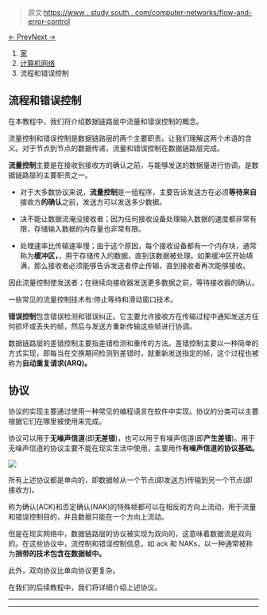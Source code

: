 > 原文:[https://www . study south . com/computer-networks/flow-and-error-control](https://www.studytonight.com/computer-networks/flow-and-error-control)

[← Prev](/computer-networks/data-link-control "Data Link Control")[Next →](/computer-networks/simplest-protocol "Simplest Protocol")

<nav aria-label="breadcrumb">

1.  [家](/)
2.  [计算机网络](/computer-networks)
3.  流程和错误控制

</nav>

<article>

# 流程和错误控制

在本教程中，我们将介绍数据链路层中流量和错误控制的概念。

流量控制和错误控制是数据链路层的两个主要职责。让我们理解这两个术语的含义。对于节点到节点的数据传递，流量和错误控制在数据链路层完成。

**流量控制**主要是在接收到接收方的确认之前，与能够发送的数据量进行协调，是数据链路层的主要职责之一。

*   对于大多数协议来说，**流量控制**是一组程序，主要告诉发送方在必须**等待来自**接收方**的确认**之前，发送方可以发送多少数据。

*   决不能让数据流淹没接收者；因为任何接收设备处理输入数据的速度都非常有限，存储输入数据的内存量也非常有限。

*   处理速率比传输速率慢；由于这个原因，每个接收设备都有一个内存块，通常称为**缓冲区，**，用于存储传入的数据，直到该数据被处理。如果缓冲区开始填满，那么接收者必须能够告诉发送者停止传输，直到接收者再次能够接收。

因此流量控制使发送者；在继续向接收器发送更多数据之前，等待接收器的确认。

一些常见的流量控制技术有:停止等待和滑动窗口技术。

**错误控制**包含错误检测和错误纠正。它主要允许接收方在传输过程中通知发送方任何损坏或丢失的帧，然后与发送方重新传输这些帧进行协调。

数据链路层的差错控制主要指差错检测和重传的方法。差错控制主要以一种简单的方式实现，即每当在交换期间检测到差错时，就重新发送指定的帧，这个过程也被称为**自动重复请求(ARQ)。**

## 协议

协议的实现主要通过使用一种常见的编程语言在软件中实现。协议的分类可以主要根据它们在哪里被使用来完成。

协议可以用于**无噪声信道**(即**无差错**)，也可以用于有噪声信道(即**产生差错**)。用于无噪声信道的协议主要不能在现实生活中使用，主要用作**有噪声信道的协议基础。**

**![](../Images/f606de561d1d80d1fdf2e5636614b67c.png)**

所有上述协议都是单向的，即数据帧从一个节点(即发送方)传输到另一个节点(即接收方)。

称为确认(ACK)和否定确认(NAK)的特殊帧都可以在相反的方向上流动，用于流量和错误控制目的，并且数据只能在一个方向上流动。

但是在现实网络中，数据链路层的协议被实现为双向的，这意味着数据流是双向的。在这些协议中，流控制和错误控制信息，如 ack 和 NAKs，以一种通常被称为**捎带的技术包含在数据帧中。**

此外，双向协议比单向协议更复杂。

在我们的后续教程中，我们将详细介绍上述协议。

</article>

* * *

* * *